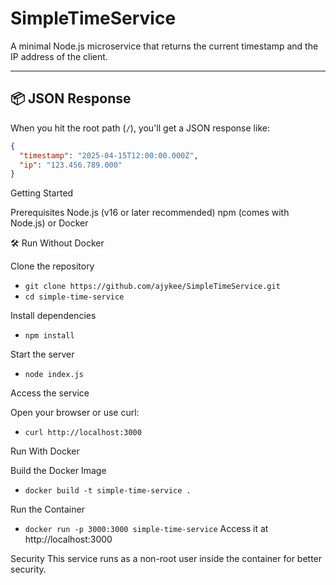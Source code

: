 # SimpleTimeService

A minimal Node.js microservice that returns the current timestamp and the IP address of the client.

---

## 📦 JSON Response

When you hit the root path (`/`), you'll get a JSON response like:

```json
{
  "timestamp": "2025-04-15T12:00:00.000Z",
  "ip": "123.456.789.000"
}
 ```
 
 Getting Started
 
Prerequisites
Node.js (v16 or later recommended)
npm (comes with Node.js)
or
Docker


🛠️ Run Without Docker

Clone the repository

 -  `git clone https://github.com/ajykee/SimpleTimeService.git`
 -  `cd simple-time-service `

Install dependencies

-  `npm install`

Start the server

-  `node index.js`

Access the service

Open your browser or use curl:
-  `curl http://localhost:3000`

Run With Docker

Build the Docker Image
-  `docker build -t simple-time-service .`
  
Run the Container
-  `docker run -p 3000:3000 simple-time-service`
Access it at http://localhost:3000

Security
This service runs as a non-root user inside the container for better security.


